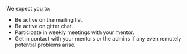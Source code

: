 We expect you to:

* Be active on the <a class="google_group_url" target="_blank">mailing list</a>.
* Be active on <a class="gitter_url" target="_blank">gitter chat</a>.
* Participate in weekly meetings with your mentor.
* Get in contact with your mentors or the admins if any even remotely potential problems arise.
